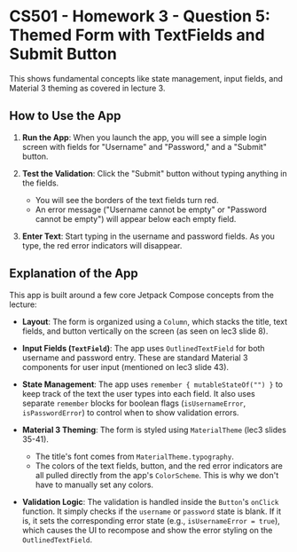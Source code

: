 # CS501 - Homework 3 - Question 5: Themed Form with TextFields and Submit Button

This shows fundamental concepts like state management, input fields, and Material 3 theming as covered in lecture 3.

## How to Use the App

1.  **Run the App**: When you launch the app, you will see a simple login screen with fields for "Username" and "Password," and a "Submit" button.

2.  **Test the Validation**: Click the "Submit" button without typing anything in the fields.
    * You will see the borders of the text fields turn red.
    * An error message ("Username cannot be empty" or "Password cannot be empty") will appear below each empty field.

3.  **Enter Text**: Start typing in the username and password fields. As you type, the red error indicators will disappear.

## Explanation of the App

This app is built around a few core Jetpack Compose concepts from the lecture:

* **Layout**: The form is organized using a `Column`, which stacks the title, text fields, and button vertically on the screen (as seen on  lec3 slide 8).

* **Input Fields (`TextField`)**: The app uses `OutlinedTextField` for both username and password entry. These are standard Material 3 components for user input (mentioned on lec3 slide 43).

* **State Management**: The app uses `remember { mutableStateOf("") }` to keep track of the text the user types into each field. It also uses separate `remember` blocks for boolean flags (`isUsernameError`, `isPasswordError`) to control when to show validation errors.

* **Material 3 Theming**: The form is styled using `MaterialTheme` (lec3 slides 35-41).
    * The title's font comes from `MaterialTheme.typography`.
    * The colors of the text fields, button, and the red error indicators are all pulled directly from the app's `ColorScheme`. This is why we don't have to manually set any colors.

* **Validation Logic**: The validation is handled inside the `Button`'s `onClick` function. It simply checks if the `username` or `password` state is blank. If it is, it sets the corresponding error state (e.g., `isUsernameError = true`), which causes the UI to recompose and show the error styling on the `OutlinedTextField`.
